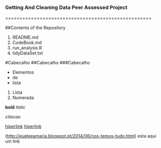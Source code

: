 ### Getting And Cleaning Data Peer Assessed Project
===================================================

##Contents of the Repository

1. README.md
2. CodeBook.md
3. run_analysis.R
4. tidyDataSet.txt 



#Cabecalho
##Cabecalho
###Cabecalho

* Elementos
* de
* lista

1. Lista
2. Numerada


**bold**
*italic*

<cite>citacao</cite>

[hiperlink](http://eueleeamaria.blogspot.pt/2014/06/nos-temos-tudo.html)
[hiperlink](http://eueleeamaria.blogspot.pt/2014/06/nos-temos-tudo.html "hiperlink")

(http://eueleeamaria.blogspot.pt/2014/06/nos-temos-tudo.html) esta aqui um link
